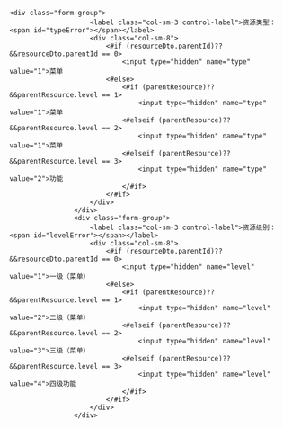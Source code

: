     <div class="form-group">
                        <label class="col-sm-3 control-label">资源类型：<span id="typeError"></span></label>
                        <div class="col-sm-8">
                     	    <#if (resourceDto.parentId)??&&resourceDto.parentId == 0>
                     	    	<input type="hidden" name="type" value="1">菜单
                     	    <#else>
                     	    	<#if (parentResource)??&&parentResource.level == 1>
                     	    		<input type="hidden" name="type" value="1">菜单
                     	    	<#elseif (parentResource)??&&parentResource.level == 2>
                     	    		<input type="hidden" name="type" value="1">菜单
                     	    	<#elseif (parentResource)??&&parentResource.level == 3>
                     	    		<input type="hidden" name="type" value="2">功能
                     	    	</#if>	
                     	    </#if>
                        </div>
                    </div>
                    <div class="form-group">
                        <label class="col-sm-3 control-label">资源级别：<span id="levelError"></span></label>
                        <div class="col-sm-8">
                     	    <#if (resourceDto.parentId)??&&resourceDto.parentId == 0>
                     	    	<input type="hidden" name="level" value="1">一级（菜单）
                     	    <#else>
                     	    	<#if (parentResource)??&&parentResource.level == 1>
                     	    		<input type="hidden" name="level" value="2">二级（菜单）
                     	    	<#elseif (parentResource)??&&parentResource.level == 2>
                     	    		<input type="hidden" name="level" value="3">三级（菜单）
                     	    	<#elseif (parentResource)??&&parentResource.level == 3>
                     	    		<input type="hidden" name="level" value="4">四级功能
                     	    	</#if>	
                     	    </#if>
                        </div>
                    </div>